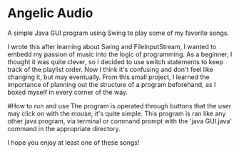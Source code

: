 # Angelic Audio

A simple Java GUI program using Swing to play some of my favorite songs.

I wrote this after learning about Swing and FileInputStream, I wanted to embedd my passion of music into the logic of programming.
As a beginner, I thought it was quite clever, so I decided to use switch statements to keep track of the playlist order. Now I think it's confusing and don't feel like changing it, but may eventually.
From this small project, I learned the importance of planning out the structure of a program beforehand, as I boxed myself in every corner of the way.

#How to run and use
The program is operated through buttons that the user may click on with the mouse, it's quite simple.
This program is ran like any other java program, via terminal or command prompt with the 'java GUI.java' command in the appropriate directory.

I hope you enjoy at least one of these songs!

